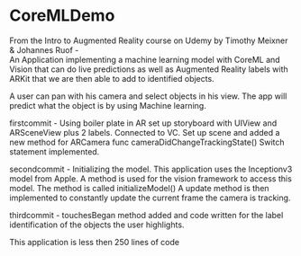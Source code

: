 # CoreMLDemo
From the Intro to Augmented Reality course on Udemy by Timothy Meixner & Johannes Ruof -  
An Application implementing a machine learning model with CoreML and Vision that can do live predictions as well as Augmented Reality
labels with ARKit that we are then able to add to identified objects.

A user can pan with his camera and select objects in his view. The app will predict
what the object is by using Machine learning.

firstcommit - Using boiler plate in AR set up storyboard with UIView and ARSceneView plus 2 labels. 
Connected to VC. Set up scene and added a new method for ARCamera func cameraDidChangeTrackingState() Switch statement implemented.

secondcommit - Initializing the model. This application uses the Inceptionv3 model from Apple. A method is used for the vision 
framework to access this model. The method is called initializeModel() A update method is then implemented to constantly update the 
current frame the camera is tracking.

thirdcommit - touchesBegan method added and code written for the label identification of the objects the user highlights.

This application is less then 250 lines of code 


